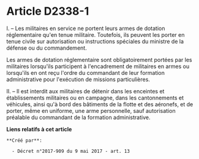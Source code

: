 # Article D2338-1

I. – Les militaires en service ne portent leurs armes de dotation réglementaire qu'en tenue militaire. Toutefois, ils peuvent
les porter en tenue civile sur autorisation ou instructions spéciales du ministre de la défense ou du commandement.

Les armes de dotation réglementaire sont obligatoirement portées par les militaires lorsqu'ils participent à l'encadrement de
militaires en armes ou lorsqu'ils en ont reçu l'ordre du commandant de leur formation administrative pour l'exécution de
missions particulières.

II. – Il est interdit aux militaires de détenir dans les enceintes et établissements militaires ou en campagne, dans les
cantonnements et véhicules, ainsi qu'à bord des bâtiments de la flotte et des aéronefs, et de porter, même en uniforme, une
arme personnelle, sauf autorisation préalable du commandant de la formation administrative.

**Liens relatifs à cet article**

	**Créé par**:

	  - Décret n°2017-909 du 9 mai 2017 - art. 13
